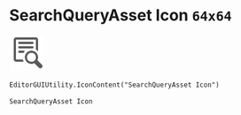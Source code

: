 # SearchQueryAsset Icon `64x64`
<img src="/img/SearchQueryAsset%20Icon.png" width=64 height=64>

``` CSharp
EditorGUIUtility.IconContent("SearchQueryAsset Icon")
```
```
SearchQueryAsset Icon
```
